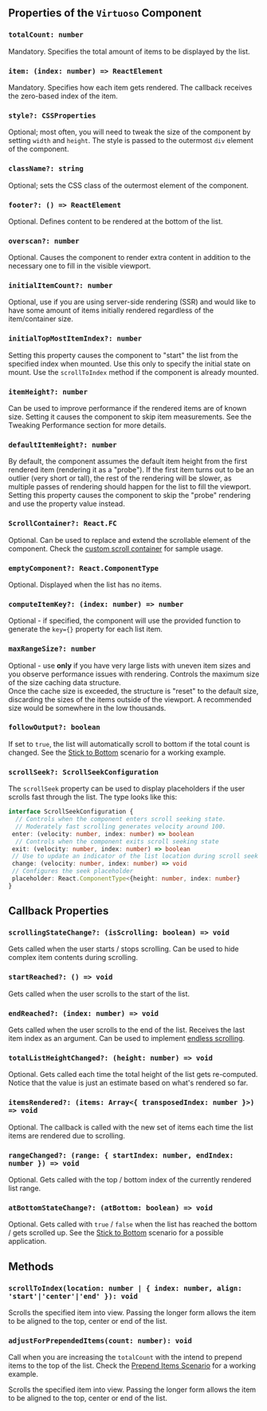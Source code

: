 ## Properties of the `Virtuoso` Component

### `totalCount: number`

Mandatory. Specifies the total amount of items to be displayed by the list.

### `item: (index: number) => ReactElement`

Mandatory. Specifies how each item gets rendered. The callback receives the zero-based index of the item.

### `style?: CSSProperties`

Optional; most often, you will need to tweak the size of the component by setting `width` and `height`.
The style is passed to the outermost `div` element of the component.

### `className?: string`

Optional; sets the CSS class of the outermost element of the component.

### `footer?: () => ReactElement`

Optional. Defines content to be rendered at the bottom of the list.

### `overscan?: number`

Optional. Causes the component to render extra content in addition to the necessary one to fill in the visible viewport.

### `initialItemCount?: number`

Optional, use if you are using server-side rendering (SSR) and would like to have some amount of items initially rendered regardless of the item/container size.

### `initialTopMostItemIndex?: number`

Setting this property causes the component to "start" the list from the specified index when mounted.
Use this only to specify the initial state on mount. Use the `scrollToIndex` method if the component is already mounted.

### `itemHeight?: number`

Can be used to improve performance if the rendered items are of known size. Setting it causes the component to skip item measurements. See the Tweaking Performance section for more details.

### `defaultItemHeight?: number`

By default, the component assumes the default item height from the first rendered item (rendering it as a "probe").
If the first item turns out to be an outlier (very short or tall), the rest of the rendering will be slower, as multiple passes of rendering should happen for the list to fill the viewport.
Setting this property causes the component to skip the "probe" rendering and use the property value instead.

### `ScrollContainer?: React.FC`

Optional. Can be used to replace and extend the scrollable element of the component.
Check the [custom scroll container](/custom-scroll-container) for sample usage.

### `emptyComponent?: React.ComponentType`

Optional. Displayed when the list has no items.

### `computeItemKey?: (index: number) => number`

Optional - if specified, the component will use the provided function to generate the `key={}` property for each list item.

### `maxRangeSize?: number`

Optional - use **only** if you have very large lists with uneven item sizes and you observe performance issues with rendering. Controls the maximum size of the size caching data structure.  
Once the cache size is exceeded, the structure is "reset" to the default size, discarding the sizes of the items outside of the viewport. 
A recommended size would be somewhere in the low thousands. 

### `followOutput?: boolean`

If set to `true`, the list will automatically scroll to bottom if the total count is changed. See the [Stick to Bottom](/stick-to-bottom) scenario for a working example.

### `scrollSeek?: ScrollSeekConfiguration`

The `scrollSeek` property can be used to display placeholders if the user scrolls fast through the list. The type looks like this:

```ts
interface ScrollSeekConfiguration {
  // Controls when the component enters scroll seeking state. 
  // Moderately fast scrolling generates velocity around 100.
 enter: (velocity: number, index: number) => boolean
  // Controls when the component exits scroll seeking state
 exit: (velocity: number, index: number) => boolean 
 // Use to update an indicator of the list location during scroll seek
 change: (velocity: number, index: number) => void
 // Configures the seek placeholder
 placeholder: React.ComponentType<{height: number, index: number}
}
```

## Callback Properties

### `scrollingStateChange?: (isScrolling: boolean) => void`

Gets called when the user starts / stops scrolling. Can be used to hide complex item contents during scrolling.

### `startReached?: () => void`

Gets called when the user scrolls to the start of the list.

### `endReached?: (index: number) => void`

Gets called when the user scrolls to the end of the list.
Receives the last item index as an argument. Can be used to implement [endless scrolling](/endless-scrolling).

### `totalListHeightChanged?: (height: number) => void`

Optional. Gets called each time the total height of the list gets re-computed. Notice that the value is just an estimate based on what's rendered so far.

### `itemsRendered?: (items: Array<{ transposedIndex: number }>) => void`

Optional. The callback is called with the new set of items each time the list items are rendered due to scrolling.

### `rangeChanged?: (range: { startIndex: number, endIndex: number }) => void`

Optional. Gets called with the top / bottom index of the currently rendered list range.

### `atBottomStateChange?: (atBottom: boolean) => void`

Optional. Gets called with `true` / `false` when the list has reached the bottom / gets scrolled up.  See the [Stick to Bottom](/stick-to-bottom) scenario for a possible application.

## Methods

### `scrollToIndex(location: number | { index: number, align: 'start'|'center'|'end' }): void`

Scrolls the specified item into view. Passing the longer form allows the item to be aligned to the top, center or end of the list.

### `adjustForPrependedItems(count: number): void`

Call when you are increasing the `totalCount` with the intend to prepend items to the top of the list. 
Check the [Prepend Items Scenario](/prepend-items) for a working example.

Scrolls the specified item into view. Passing the longer form allows the item to be aligned to the top, center or end of the list.
